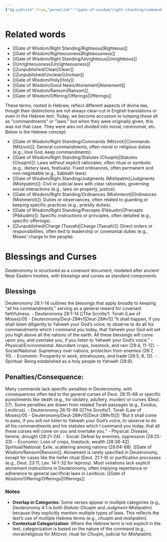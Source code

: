 ```yaml
---
{"dg-publish":true,"permalink":"/gate-of-wisdom/right-standing/commandments/","tags":["GateWisdom","RightStanding"]}
---
```


# Related words

- [[Gate of Wisdom/Right Standing/Righteous\|Righteous]]
- [[Gate of Wisdom/Righteousness\|Righteousness]]
- [[Gate of Wisdom/Right Standing/Unrighteous\|Unrighteous]]
- [[Unrighteousness\|Unrighteousness]]
- [[Zunpublished/Clean\|Clean]]
- [[Zunpublished/Unclean\|Unclean]]
- [[Gate of Wisdom/Holy\|Holy]]
- [[Gate of Wisdom/Good News/Atonement\|Atonement]]
- [[Gate of Wisdom/Ransom\|Ransom]]
- [[Gate of Wisdom/Offering/Offerings\|Offerings]]

These terms, rooted in Hebrew, reflect different aspects of divine law, though their distinctions are not always clear-cut in English translations or even in the Hebrew text. Today, we become accustom to lumping these all as "commandments" or "laws." but when they were originally given, this was not that case. They were also not divided into moral, ceremonial, etc. Below is the Hebrew concept:

- [[Gate of Wisdom/Right Standing/Commands (Mitzvot)\|Commands (Mitzvot)]]: General commandments, often moral or religious duties (e.g., love God, keep commandments).
- [[Gate of Wisdom/Right Standing/Statutes (Chuqim)\|Statutes (Chuqim)]]: Laws without explicit rationales, often ritual or symbolic (e.g., dietary laws, festivals). Fixed ordinances, often permanent and non-negotiable (e.g., Sabbath laws).
- [[Gate of Wisdom/Right Standing/Judgments (Mishpatim)\|Judgments (Mishpatim)]]: Civil or judicial laws with clear rationales, governing social interactions (e.g., laws on property, justice).
- [[Gate of Wisdom/Right Standing/Ordinances (Mishmerot)\|Ordinances (Mishmerot)]]: Duties or observances, often related to guarding or keeping specific practices (e.g., priestly duties).
- [[Gate of Wisdom/Right Standing/Precepts (Pikkudim)\|Precepts (Pikkudim)]]: Specific instructions or principles, often detailed (e.g., specific offerings).
- [[Zunpublished/Charge (Tsavah)\|Charge (Tsavah)]]: Direct orders or responsibilities, often tied to leadership or covenantal duties (e.g., Moses’ charge to the people).

# Blessings and Curses

Deuteronomy is structured as a covenant document, modeled after ancient Near Eastern treaties, with blessings and curses as standard components.

## Blessings
Deuteronomy 28:1-14 outlines the blessings that apply broadly to keeping “all his commandments,” serving as a general reward for covenant faithfulness,
	- Deuteronomy 28:1-14 [[The Scrolls/1. Torah (Law of Moses)/05 - Deuteronomy/Deut-28#v1\|Deut-28#v1]] “It shall happen, if you shall listen diligently to Yahweh your God’s voice, to observe to do all his commandments which I command you today, that Yahweh your God will set you high above all the nations of the earth. All these blessings will come upon you, and overtake you, if you listen to Yahweh your God’s voice.”
		- Physical/Environmental: Abundant crops, livestock, and rain (28:4, 11-12).
		- Social/National: Supremacy over nations, protection from enemies (28:7, 10).
		- Economic: Prosperity in work, storehouses, and trade (28:5, 8, 12).
		- Spiritual: Being established as a holy people to Yahweh (28:9).
## Penalties/Consequence: 
Many commands lack specific penalties in Deuteronomy, with consequences often tied to the general curses of Deut. 28:15-68 or specific punishments like death (e.g., for idolatry, adultery, murder) or curses (Deut. 27). Some penalties are drawn from related Torah passages (e.g., Exodus, Leviticus).
	- Deuteronomy 28:15-68 ([[The Scrolls/1. Torah (Law of Moses)/05 - Deuteronomy/Deut-28#v15\|Deut-28#v15]]) “But it shall come to pass, if you will not listen to Yahweh your God’s voice, to observe to do all his commandments and his statutes which I command you today, that all these curses will come on you and overtake you.”
		- Physical: Disease, famine, drought (28:21-24).
		- Social: Defeat by enemies, oppression (28:25-33).
		- Economic: Loss of crops, livestock, wealth (28:38-42).
		Spiritual/National: Exile, scattering among nations (28:64-68).
[[Gate of Wisdom/Ransom\|Ransom]]: Atonement is rarely specified in Deuteronomy, except for cases like the heifer ritual (Deut. 21:1-9) or purification processes (e.g., Deut. 23:11, Lev. 14:1-32 for leprosy). Most violations lack explicit atonement instructions in Deuteronomy, often implying repentance or adherence to general sacrificial laws in Leviticus.
[[Gate of Wisdom/Offering/Offerings\|Offerings]]

### Notes
- **Overlap in Categories**: Some verses appear in multiple categories (e.g., Deuteronomy 4:1 is both *Statute-Chuqim* and *Judgment-Mishpatim*) because they explicitly mention multiple types of laws. This reflects the text’s use of multiple Hebrew terms (e.g., *chuqim* and *mishpatim*). 
- **Contextual Categorization**: Where the Hebrew term is not explicit in the text, categorization is based on the nature of the command (e.g., moral/religious for *Mitzvot*, ritual for *Chuqim*, judicial for *Mishpatim*). 

